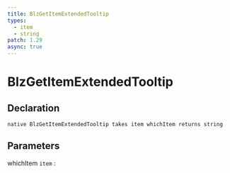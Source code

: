 ```yaml
---
title: BlzGetItemExtendedTooltip
types:
  - item
  - string
patch: 1.29
async: true
---
```


# BlzGetItemExtendedTooltip

## Declaration

```jass
native BlzGetItemExtendedTooltip takes item whichItem returns string
```

## Parameters
whichItem `item`
: 
